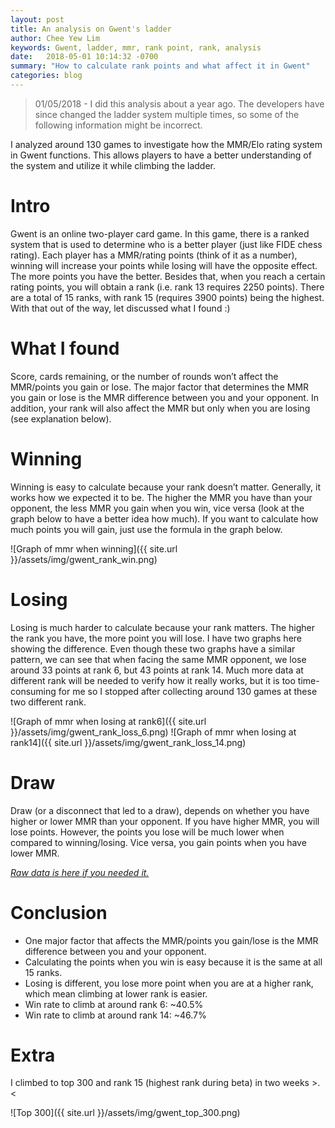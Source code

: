 ```yaml
---
layout: post
title: An analysis on Gwent's ladder
author: Chee Yew Lim
keywords: Gwent, ladder, mmr, rank point, rank, analysis 
date:   2018-05-01 10:14:32 -0700
summary: "How to calculate rank points and what affect it in Gwent"
categories: blog
---
```


> 01/05/2018 - I did this analysis about a year ago. The developers have since changed the ladder system multiple times, so some of the following information might be incorrect.  

I analyzed around 130 games to investigate how the MMR/Elo rating system in Gwent functions. This allows players to have a better understanding of the system and utilize it while climbing the ladder.  

# Intro

Gwent is an online two-player card game. In this game, there is a ranked system that is used to determine who is a better player (just like FIDE chess rating). Each player has a MMR/rating points (think of it as a number), winning will increase your points while losing will have the opposite effect.
The more points you have the better. Besides that, when you reach a certain rating points, you will obtain a rank (i.e. rank 13 requires 2250 points). There are a total of 15 ranks, with rank 15 (requires 3900 points) being the highest. With that out of the way, let discussed what I found :)

# What I found

Score, cards remaining, or the number of rounds won’t affect the MMR/points you gain or lose. The major factor that determines the MMR you gain or lose is the MMR difference between you and your opponent. In addition, your rank will also affect the MMR but only when you are losing (see explanation below).

# Winning

Winning is easy to calculate because your rank doesn’t matter. Generally, it works how we expected it to be. The higher the MMR you have than your opponent, the less MMR you gain when you win, vice versa (look at the graph below to have a better idea how much). If you want to calculate how much points you will gain, just use the formula in the graph below.

![Graph of mmr when winning]({{ site.url }}/assets/img/gwent_rank_win.png)

# Losing

Losing is much harder to calculate because your rank matters. The higher the rank you have, the more point you will lose. I have two graphs here showing the difference. Even though these two graphs have a similar pattern, we can see that when facing the same MMR opponent, we lose around 33 points at rank 6, but 43 points at rank 14. Much more data at different rank will be needed to verify how it really works, but it is too time-consuming for me so I stopped after collecting around 130 games at these two different rank.  

![Graph of mmr when losing at rank6]({{ site.url }}/assets/img/gwent_rank_loss_6.png)
![Graph of mmr when losing at rank14]({{ site.url }}/assets/img/gwent_rank_loss_14.png)

# Draw

Draw (or a disconnect that led to a draw), depends on whether you have higher or lower MMR than your opponent. If you have higher MMR, you will lose points. However, the points you lose will be much lower when compared to winning/losing. Vice versa, you gain points when you have lower MMR.

[*Raw data is here if you needed it.*][raw-data]

# Conclusion

- One major factor that affects the MMR/points you gain/lose is the MMR difference between you and your opponent.
- Calculating the points when you win is easy because it is the same at all 15 ranks.
- Losing is different, you lose more point when you are at a higher rank, which mean climbing at lower rank is easier.
- Win rate to climb at around rank 6: ~40.5%
- Win rate to climb at around rank 14: ~46.7%

# Extra

I climbed to top 300 and rank 15 (highest rank during beta) in two weeks >.<

![Top 300]({{ site.url }}/assets/img/gwent_top_300.png)

[raw-data]: https://docs.google.com/spreadsheets/d/1Q7Wi6Go1ahuDGGp2q5DeuFGslv2eIEoNWq_X62edY5M/edit#gid=0